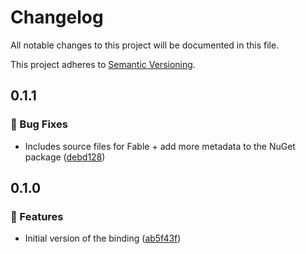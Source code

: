# Changelog

All notable changes to this project will be documented in this file.

This project adheres to [Semantic Versioning](https://semver.org/spec/v2.0.0.html).

<!-- EasyBuild: START -->
<!-- last_commit_released: debd12838443eb2b58b6090267f11e14a23dad32 -->
<!-- EasyBuild: END -->

## 0.1.1

### 🐞 Bug Fixes

- Includes source files for Fable + add more metadata to the NuGet package ([debd128](https://github.com/easybuild-org/EasyBuild.FileSystemProvider/commit/debd12838443eb2b58b6090267f11e14a23dad32))

## 0.1.0

### 🚀 Features

- Initial version of the binding ([ab5f43f](https://github.com/easybuild-org/EasyBuild.FileSystemProvider/commit/ab5f43fbcca201fdf26afff311b6f91fd98122ae))
